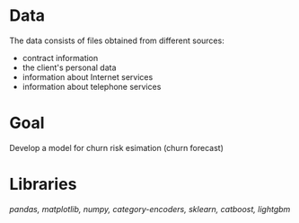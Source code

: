 # Data

The data consists of files obtained from different sources:
- contract information
- the client's personal data
- information about Internet services
- information about telephone services

# Goal
Develop a model for churn risk esimation (churn forecast)

# Libraries
*pandas, matplotlib, numpy, category-encoders, sklearn, catboost, lightgbm*

